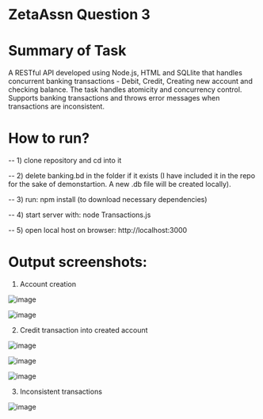 # ZetaAssn Question 3

# Summary of Task
A RESTful API developed using Node.js, HTML and SQLlite that handles concurrent banking transactions - Debit, Credit, Creating new account and checking balance. The task handles atomicity and concurrency control. Supports banking transactions and throws error messages when transactions are inconsistent.

# How to run?

-- 1) clone repository and cd into it

-- 2) delete banking.bd in the folder if it exists (I have included it in the repo for the sake of demonstartion. A new .db file will be created locally).

-- 3) run: npm install (to download necessary dependencies)

-- 4) start server with: node Transactions.js

-- 5) open local host on browser: http://localhost:3000

# Output screenshots:

1) Account creation

 ![image](https://github.com/user-attachments/assets/a9079905-6c3e-45fa-939e-a111de9715d9)

 ![image](https://github.com/user-attachments/assets/39b11e29-b677-4864-8615-05ce9f7a74da)

 2) Credit transaction into created account

![image](https://github.com/user-attachments/assets/843a78fd-b54a-44d6-ab6d-d27c6f35e754)

![image](https://github.com/user-attachments/assets/bcdd3935-d28e-4eb3-9e23-24fe45ce06f6)

![image](https://github.com/user-attachments/assets/962bf2dd-4480-4717-b801-0422ab02aaff)

3) Inconsistent transactions

![image](https://github.com/user-attachments/assets/93b7af19-f360-494e-9ad7-aa20f7f8ad06)






